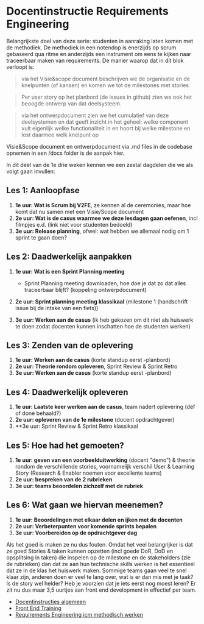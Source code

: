 # Docentinstructie Requirements Engineering

Belangrijkste doel van deze serie: studenten in aanraking laten komen met de methodiek. De methodiek in een notendop is enerzijds op scrum gebaseerd qua ritme en anderzijds een instrument om eens te kijken naar traceerbaar maken van requirements. De manier waarop dat in dit blok verloopt is:

> via het Visie&scope document beschrijven we de organisatie en de knelpunten (of kansen) en komen we tot de milestones met stories

> Per user story op het planbord (de issues in github) zien we ook het beoogde ontwerp van dat deelsysteem.

> via het ontwerpdocument zien we het cumulatief van deze deelsystemen en dat geeft inzicht in het geheel: welke component vult eigenlijk welke functionaliteit in en hoort bij welke milestone en lost daarmee welk knelpunt op

Visie&Scope document en ontwerpdocument via .md files in de codebase opnemen in een /docs folder is de aanpak hier.

In dit deel van de 1e drie weken kennen we een zestal dagdelen die we als volgt gaan invullen:

## Les 1: Aanloopfase

1. **1e uur: Wat is Scrum bij V2FE**, ze kennen al de ceremonies, maar hoe komt dat nu samen met een Visie/Scope document
2. **2e uur: Wat is de casus waarmee we deze lesdagen gaan oefenen**, incl filmpjes e.d. (link niet voor studenten bedoeld)
3. **3e uur: Release planning**, ofwel: wat hebben we allemaal nodig om 1 sprint te gaan doen?

## Les 2: Daadwerkelijk aanpakken

1. **1e uur: Wat is een Sprint Planning meeting**
    - Sprint Planning meeting downloaden, hoe doe je dat zo dat alles traceerbaar blijft? (koppeling ontwerpdocument)

2. **2e uur: Sprint planning meeting klassikaal** (milestone 1 (handschrift issue bij de intake van een fiets))
3. **3e uur: Werken aan de casus** (ik heb gekozen om dit niet als huiswerk te doen zodat docenten kunnen inschatten hoe de studenten werken)

## Les 3: Zenden van de oplevering

1. **1e uur: Werken aan de casus** (korte standup eerst -planbord)
2. **2e uur: Theorie rondom opleveren**, Sprint Review & Sprint Retro
3. **3e uur: Werken aan de casus** (korte standup eerst -planbord)

## Les 4: Daadwerkelijk opleveren

1. **1e uur: Laatste keer werken aan de casus**, team nadert oplevering (def of done behaald?)
2. **2e uur: opleveren van de 1e milestone** (docent opdrachtgever)
3. **3e uur: Sprint Review & Sprint Retro klassikaal

## Les 5: Hoe had het gemoeten?

1. **1e uur: geven van een voorbeelduitwerking** (docent "demo") & theorie rondom de verschillende stories, voornamelijk verschil User & Learning Story (Research & Enabler noemen voor excellente teams)
2. **2e uur: bespreken van de 2 rubrieken**
3. **3e uur: teams beoordelen zichzelf met de rubriek**

## Les 6: Wat gaan we hiervan meenemen?

1. **1e uur: Beoordelingen met elkaar delen en ijken met de docenten**
2. **2e uur: Verbeterpunten voor komende sprints bepalen**
3. **3e uur: Voorbereiden op de opdrachtgever dag**

Als het goed is maken ze nu dus fouten. Omdat het veel belangrijker is dat ze goed Stories & taken kunnen opzetten (incl goede DoR, DoD en opsplitsing in taken) die inspelen op de milestone en de stakeholders (zie de rubrieken) dan dat ze aan hun technische skills werken is het essentieel dat ze in de klas het huiswerk maken. Sommige teams gaan veel te snel klaar zijn, anderen doen er veel te lang over, wat is er dan mis met je taak? Is de story wel helder? Heb je voorzien dat je iets eerst nog moest leren? Er zit nu dus maar 3,5 uurtjes aan front end development in effectief per team.


- [Docentinstructies algemeen](/docentinstructies.md)
- [Front End Training](/front%20end%20training.md)
- [Requirements Engineering icm methodisch werken](/requirements%20engineering%20training.md)